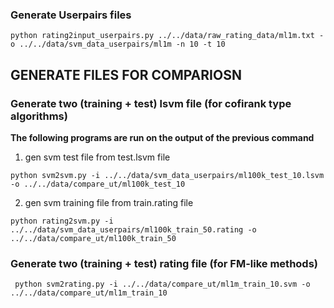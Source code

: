 ### Generate Userpairs files

```
python rating2input_userpairs.py ../../data/raw_rating_data/ml1m.txt -o ../../data/svm_data_userpairs/ml1m -n 10 -t 10
```



## GENERATE FILES FOR COMPARIOSN

### Generate two (training + test) lsvm file (for cofirank type algorithms) 

**The following programs are run on the output of the previous command**

1. gen svm test file from test.lsvm file

```
python svm2svm.py -i ../../data/svm_data_userpairs/ml100k_test_10.lsvm -o ../../data/compare_ut/ml100k_test_10
```

2. gen svm training file from train.rating file

```
python rating2svm.py -i ../../data/svm_data_userpairs/ml100k_train_50.rating -o ../../data/compare_ut/ml100k_train_50
```

### Generate two (training + test) rating file (for FM-like methods)


```
 python svm2rating.py -i ../../data/compare_ut/ml1m_train_10.svm -o ../../data/compare_ut/ml1m_train_10 
```
